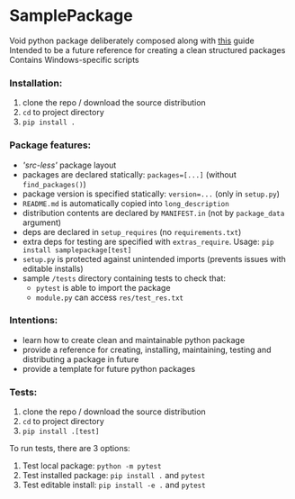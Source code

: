 # SamplePackage

Void python package deliberately composed along with [this][1] guide  
Intended to be a future reference for creating a clean structured packages  
Contains Windows-specific scripts

### Installation:
1. clone the repo / download the source distribution
2. `cd` to project directory
2. `pip install .`

### Package features:
- *'src-less'* package layout
- packages are declared statically: `packages=[...]` (without `find_packages()`)
- package version is specified statically: `version=...` (only in `setup.py`)
- `README.md` is automatically copied into `long_description`
- distribution contents are declared by `MANIFEST.in` (not by `package_data` argument)
- deps are declared in `setup_requires` (no `requirements.txt`)
- extra deps for testing are specified with `extras_require`. Usage: `pip install samplepackage[test]`
- `setup.py` is protected against unintended imports (prevents issues with editable installs)
- sample `/tests` directory containing tests to check that:
    - `pytest` is able to import the package
    - `module.py` can access `res/test_res.txt`

### Intentions:
- learn how to create clean and maintainable python package
- provide a reference for creating, installing, maintaining, testing and distributing a package in future
- provide a template for future python packages

### Tests:
1. clone the repo / download the source distribution
2. `cd` to project directory
3. `pip install .[test]`

To run tests, there are 3 options:
1. Test local package: `python -m pytest`
2. Test installed package: `pip install .` and `pytest`
3. Test editable install: `pip install -e .` and `pytest`


[1]: https://www.evernote.com/shard/s721/sh/a0745ef6-fe72-3256-ee10-d7fa81b4cc5b/aac5c8537533a06d067254853b04e30a